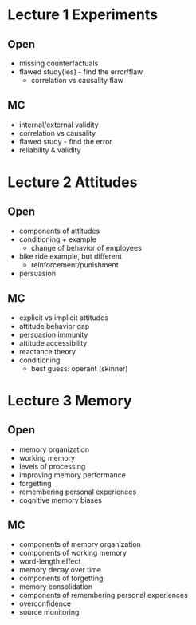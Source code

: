 # Lecture 1 Experiments
## Open
- missing counterfactuals
- flawed study(ies) - find the error/flaw
	- correlation vs causality flaw

## MC
- internal/external validity
- correlation vs causality
- flawed study - find the error
- reliability & validity

# Lecture 2 Attitudes
## Open
- components of attitudes
- conditioning + example
	- change of behavior of employees
- bike ride example, but different
	- reinforcement/punishment
- persuasion
## MC
- explicit vs implicit attitudes
- attitude behavior gap
- persuasion immunity
- attitude accessibility
- reactance theory
- conditioning
	- best guess: operant (skinner)

# Lecture 3 Memory
## Open
- memory organization
- working memory
- levels of processing
- improving memory performance
- forgetting
- remembering personal experiences
- cognitive memory biases

## MC 
- components of memory organization
- components of working memory
- word-length effect
- memory decay over time
- components of forgetting
- memory consolidation
- components of remembering personal experiences
- overconfidence
- source monitoring
